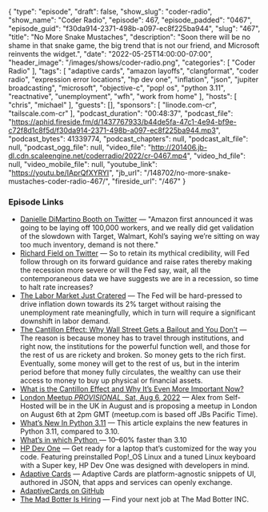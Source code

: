 {
  "type": "episode",
  "draft": false,
  "show_slug": "coder-radio",
  "show_name": "Coder Radio",
  "episode": 467,
  "episode_padded": "0467",
  "episode_guid": "f30da914-2371-498b-a097-ec8f225ba944",
  "slug": "467",
  "title": "No More Snake Mustaches",
  "description": "Soon there will be no shame in that snake game, the big trend that is not our friend, and Microsoft reinvents the widget.",
  "date": "2022-05-25T14:00:00-07:00",
  "header_image": "/images/shows/coder-radio.png",
  "categories": [
    "Coder Radio"
  ],
  "tags": [
    "adaptive cards",
    "amazon layoffs",
    "clangformat",
    "coder radio",
    "expression error locations",
    "hp dev one",
    "inflation",
    "json",
    "jupiter broadcasting",
    "microsoft",
    "objective-c",
    "pop! os",
    "python 3.11",
    "reactnative",
    "unemployment",
    "wfh",
    "work from home"
  ],
  "hosts": [
    "chris",
    "michael"
  ],
  "guests": [],
  "sponsors": [
    "linode.com-cr",
    "tailscale.com-cr"
  ],
  "podcast_duration": "00:48:37",
  "podcast_file": "https://aphid.fireside.fm/d/1437767933/b44de5fa-47c1-4e94-bf9e-c72f8d1c8f5d/f30da914-2371-498b-a097-ec8f225ba944.mp3",
  "podcast_bytes": 41339774,
  "podcast_chapters": null,
  "podcast_alt_file": null,
  "podcast_ogg_file": null,
  "video_file": "http://201406.jb-dl.cdn.scaleengine.net/coderradio/2022/cr-0467.mp4",
  "video_hd_file": null,
  "video_mobile_file": null,
  "youtube_link": "https://youtu.be/IAprQfXYRYI",
  "jb_url": "/148702/no-more-snake-mustaches-coder-radio-467/",
  "fireside_url": "/467"
}


### Episode Links

  * [Danielle DiMartino Booth on Twitter](https://twitter.com/DiMartinoBooth/status/1528121702286254080 "Danielle DiMartino Booth on Twitter") — "Amazon first announced it was going to be laying off 100,000 workers, and we really did get validation of the slowdown with Target, Walmart, Kohl’s saying we’re sitting on way too much inventory, demand is not there."
  * [Richard Field on Twitter](https://twitter.com/tyillc/status/1528403159156150272 "Richard Field on Twitter") — So to retain its mythical credibility, will Fed follow through on its forward guidance and raise rates thereby making the recession more severe or will the Fed say, wait, all the contemporaneous data we have suggests we are in a recession, so time to halt rate increases?
  * [The Labor Market Just Cratered](https://www.zerohedge.com/markets/fed-mission-accomplished-real-time-indicators-show-labor-market-just-cratered "The Labor Market Just Cratered") — The Fed will be hard-pressed to drive inflation down towards its 2% target without raising the unemployment rate meaningfully, which in turn will require a significant downshift in labor demand. 
  * [The Cantillon Effect: Why Wall Street Gets a Bailout and You Don't](https://mattstoller.substack.com/p/the-cantillon-effect-why-wall-street?s=r "The Cantillon Effect: Why Wall Street Gets a Bailout and You Don't") — The reason is because money has to travel through institutions, and right now, the institutions for the powerful function well, and those for the rest of us are rickety and broken. So money gets to the rich first. Eventually, some money will get to the rest of us, but in the interim period before that money fully circulates, the wealthy can use their access to money to buy up physical or financial assets.
  * [What is the Cantillon Effect and Why It’s Even More Important Now?](https://www.swfinstitute.org/news/89070/what-is-the-cantillon-effect-and-why-its-even-more-important-now "What is the Cantillon Effect and Why It’s Even More Important Now?")
  * [London Meetup *PROVISIONAL*, Sat, Aug 6, 2022](https://www.meetup.com/jupiterbroadcasting/events/286056077/ "London Meetup *PROVISIONAL*, Sat, Aug 6, 2022") — Alex from Self-Hosted will be in the UK in August and is proposing a meetup in London on August 6th at 2pm GMT (meetup.com is based off JBs Pacific Time).
  * [What’s New In Python 3.11](https://docs.python.org/3.11/whatsnew/3.11.html "What’s New In Python 3.11") — This article explains the new features in Python 3.11, compared to 3.10. 
  * [What’s in which Python ](https://nedbatchelder.com/text/which-py.html "What’s in which Python ") — 10–60% faster than 3.10
  * [HP Dev One](https://hpdevone.com/ "HP Dev One") — Get ready for a laptop that’s customized for the way you code. Featuring preinstalled Pop!_OS Linux and a tuned Linux keyboard with a Super key, HP Dev One was designed with developers in mind.
  * [Adaptive Cards](https://adaptivecards.io/ "Adaptive Cards") — Adaptive Cards are platform-agnostic snippets of UI, authored in JSON, that apps and services can openly exchange.
  * [AdaptiveCards on GitHub](https://github.com/microsoft/AdaptiveCards/ "AdaptiveCards on GitHub")
  * [The Mad Botter Is Hiring](https://www.tmb.inc/careers/ "The Mad Botter Is Hiring") — Find your next job at The Mad Botter INC. 


